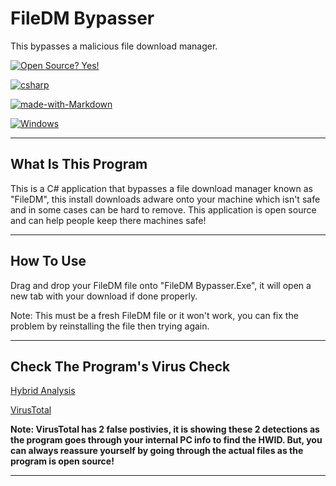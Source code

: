 # FileDM Bypasser
This bypasses a malicious file download manager.

[![Open Source? Yes!](https://badgen.net/badge/Open%20Source%20%3F/Yes%21/blue?icon=github)](https://opensource.org/)

[![csharp](https://img.shields.io/badge/Made%20With-C%23-red)](https://en.wikipedia.org/wiki/C_Sharp_(programming_language))

[![made-with-Markdown](https://img.shields.io/badge/Made%20with-Markdown-1f425f.svg)](http://commonmark.org)

[![Windows](https://img.shields.io/badge/Windows-0078D6?style=for-the-badge&logo=windows&logoColor=white)](https://windows.com)


---
## What Is This Program
This is a C# application that bypasses a file download manager known as "FileDM", this install downloads adware onto your machine which isn't safe and in some cases can be hard to remove. This application is open source and can help people keep there machines safe!

---
## How To Use
Drag and drop your FileDM file onto "FileDM Bypasser.Exe", it will open a new tab with your download if done properly.

Note: This must be a fresh FileDM file or it won't work, you can fix the problem by reinstalling the file then trying again.

---

## Check The Program's Virus Check
[Hybrid Analysis](https://www.hybrid-analysis.com/sample/97f7190a2ae9f19a6e6e5619ef9eeab2ee5d8fa5b7d6fcd747ba9c0009c59d2d)

[VirusTotal](https://www.virustotal.com/gui/file/97f7190a2ae9f19a6e6e5619ef9eeab2ee5d8fa5b7d6fcd747ba9c0009c59d2d/detection)

**Note: VirusTotal has 2 false postivies, it is showing these 2 detections as the program goes through your internal PC info to find the HWID. But, you can always reassure yourself by going through the actual files as the program is open source!**

---
